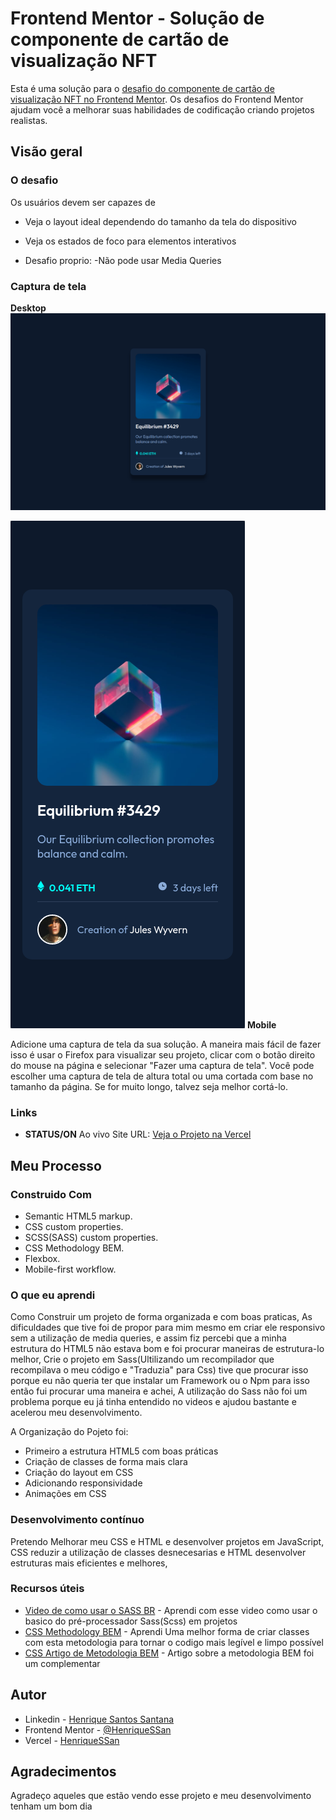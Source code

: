 # Frontend Mentor - Solução de componente de cartão de visualização NFT

Esta é uma solução para o [desafio do componente de cartão de visualização NFT no Frontend Mentor](https://www.frontendmentor.io/challenges/nft-preview-card-component-SbdUL_w0U). Os desafios do Frontend Mentor ajudam você a melhorar suas habilidades de codificação criando projetos realistas.

## Visão geral

### O desafio

Os usuários devem ser capazes de

- Veja o layout ideal dependendo do tamanho da tela do dispositivo
- Veja os estados de foco para elementos interativos

- Desafio proprio:
  -Não pode usar Media Queries

### Captura de tela

**Desktop**
![Desktop](./assets/images/screenshot-desktop.png)

![Mobile](./assets/images/screenshot-mobile-375x812.png)
**Mobile**

Adicione uma captura de tela da sua solução. A maneira mais fácil de fazer isso é usar o Firefox para visualizar seu projeto, clicar com o botão direito do mouse na página e selecionar "Fazer uma captura de tela". Você pode escolher uma captura de tela de altura total ou uma cortada com base no tamanho da página. Se for muito longo, talvez seja melhor cortá-lo.

### Links

- **STATUS/ON** Ao vivo Site URL: [Veja o Projeto na Vercel](https://nft-card-component-npz4l9cut-henriquessan.vercel.app/)

## Meu Processo

### Construido Com

- Semantic HTML5 markup.
- CSS custom properties.
- SCSS(SASS) custom properties.
- CSS Methodology BEM.
- Flexbox.
- Mobile-first workflow.

### O que eu aprendi

Como Construir um projeto de forma organizada e com boas praticas, As dificuldades que tive foi de propor para mim mesmo em criar ele responsivo sem a utilização de media queries, e assim fiz percebi que a minha estrutura do HTML5 não estava bom e foi procurar maneiras de estrutura-lo melhor, Crie o projeto em Sass(Ultilizando um recompilador que recompilava o meu código e "Traduzia" para Css) tive que procurar isso porque eu não queria ter que instalar um Framework ou o Npm para isso então fui procurar uma maneira e achei, A utilização do Sass não foi um problema porque eu já tinha entendido no videos e ajudou bastante e acelerou meu desenvolvimento.

A Organização do Pojeto foi:

- Primeiro a estrutura HTML5 com boas práticas
- Criação de classes de forma mais clara
- Criação do layout em CSS
- Adicionando responsividade
- Animações em CSS

### Desenvolvimento contínuo

Pretendo Melhorar meu CSS e HTML e desenvolver projetos em JavaScript, CSS reduzir a utilização de classes desnecesarias e HTML desenvolver estruturas mais eficientes e melhores,

### Recursos úteis

- [Video de como usar o SASS BR](https://www.youtube.com/watch?v=C8KlabGtE8Y) - Aprendi com esse video como usar o basico do pré-processador Sass(Scss) em projetos
- [CSS Methodology BEM](https://www.youtube.com/watch?v=27JtRAI3QO8) - Aprendi Uma melhor forma de criar classes com esta metodologia para tornar o codigo mais legível e limpo possível
- [CSS Artigo de Metodologia BEM](https://css-tricks.com/bem-101/) - Artigo sobre a metodologia BEM foi um complementar

## Autor

- Linkedin - [Henrique Santos Santana](https://www.linkedin.com/in/henrique-santos-santana/)
- Frontend Mentor - [@HenriqueSSan](https://www.frontendmentor.io/profile/HenriqueSSan)
- Vercel - [HenriqueSSan](https://vercel.com/henriquessan)

## Agradecimentos

Agradeço aqueles que estão vendo esse projeto e meu desenvolvimento tenham um bom dia 

